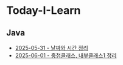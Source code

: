 # Today-I-Learn

## Java

- [2025-05-31 - 날짜와 시간 정리](til/java/2025-05-31-Date-and-Time.md)
- [2025-06-01 - 중첩클래스, 내부클래스1 정리](til/java/2025-06-01-nested-inner-class.md)